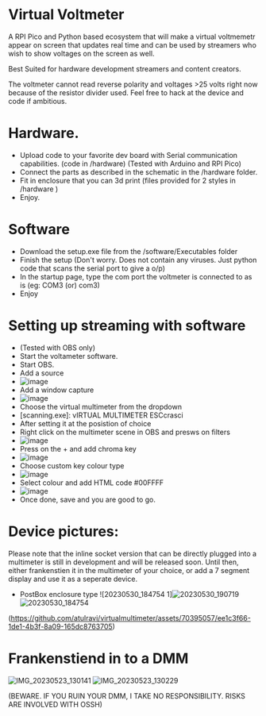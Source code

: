 # Virtual Voltmeter
A RPI Pico and Python based ecosystem that will make a virtual voltmemetr appear on screen that updates real time and can be used by streamers  who wish to show voltages on the screen as well. 

Best Suited for hardware development streamers and content creators. 

The voltmeter cannot read reverse polarity and voltages >25 volts right now because of the resistor divider used. Feel free to hack at the device and code if ambitious. 

# Hardware.
- Upload code to your favorite dev board with Serial communication capabilities. (code in /hardware)
(Tested with Arduino and RPI Pico)
- Connect the parts as described in the schematic in the /hardware folder. 
- Fit in enclosure that you can 3d print (files provided for 2 styles in /hardware )
- Enjoy. 

# Software
- Download the setup.exe file from the /software/Executables folder
- Finish the setup (Don't worry. Does not contain any viruses. Just python code that scans the serial port to give a o/p)
- In the startup page, type the com port the voltmeter is connected to as is (eg: COM3 (or) com3)
- Enjoy

# Setting up streaming with software
- (Tested with OBS only)
- Start the voltameter software. 
- Start OBS.
- Add a source
- ![image](https://github.com/atulravi/virtualmultimeter/assets/70395057/d4e86d91-9037-4589-b592-66fa32264871)
- Add a window capture
- ![image](https://github.com/atulravi/virtualmultimeter/assets/70395057/901080ee-706f-477e-bdc1-7508a7ef30d5)
- Choose the virtual multimeter from the dropdown
- [scanning.exe]: vIRTUAL MULTIMETER ESCcrasci
- After setting it at the posistion of choice
- Right click on the multimeter scene in OBS and presws on filters
- ![image](https://github.com/atulravi/virtualmultimeter/assets/70395057/904f7881-1219-4725-8a10-cdca87e36406)
- Press on the + and add chroma key
- ![image](https://github.com/atulravi/virtualmultimeter/assets/70395057/369c583d-99f8-4433-bb40-43c13a91d28d)
- Choose custom key colour type
- ![image](https://github.com/atulravi/virtualmultimeter/assets/70395057/06987eff-c960-40f2-b35e-82ef884db330)
- Select colour and add HTML code #00FFFF
- ![image](https://github.com/atulravi/virtualmultimeter/assets/70395057/c3282e1a-5c7a-41df-a597-4c98c7a98cf5)
- Once done, save and you are good to go. 

# Device pictures:
Please note that the inline socket version that can be directly plugged into a multimeter is still in development and will be released soon. Until then, either frankenstien it in the multimeter of your choice, or add a 7 segment display and use it as a seperate device. 
- PostBox enclosure type
![20230530_184754 1]![20230530_190719](https://github.com/atulravi/virtualmultimeter/assets/70395057/ec43698d-8a23-4def-9722-aff314b54116)
![20230530_184754](https://github.com/atulravi/virtualmultimeter/assets/70395057/107829bd-7a2b-4b75-a023-cc90e88a87e5)

(https://github.com/atulravi/virtualmultimeter/assets/70395057/ee1c3f66-1de1-4b3f-8a09-165dc8763705)
# Frankenstiend in to a DMM
![IMG_20230523_130141](https://github.com/atulravi/virtualmultimeter/assets/70395057/43923c6d-7ddd-4d40-840c-bb7679e5dd3c)
![IMG_20230523_130229](https://github.com/atulravi/virtualmultimeter/assets/70395057/d38f3c12-5bbb-4b79-af68-2737288a3691)

(BEWARE. IF YOU RUIN YOUR DMM, I TAKE NO RESPONSIBILITY. RISKS ARE INVOLVED WITH OSSH)
